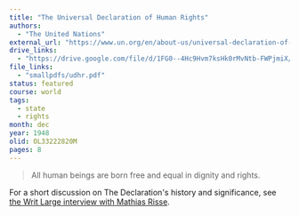 ```yaml
---
title: "The Universal Declaration of Human Rights"
authors:
  - "The United Nations"
external_url: "https://www.un.org/en/about-us/universal-declaration-of-human-rights"
drive_links:
  - "https://drive.google.com/file/d/1FG0--4Hc9Hvm7ksHk0rMvNtb-FWPjmiX/view?usp=drivesdk"
file_links:
  - "smallpdfs/udhr.pdf"
status: featured
course: world
tags:
  - state
  - rights
month: dec
year: 1948
olid: OL33222820M
pages: 8
---
```


> All human beings are born free and equal in dignity and rights.

For a short discussion on The Declaration's history and significance, see [the Writ Large interview with Mathias Risse](/content/av/un-human-rights_writ-large).
